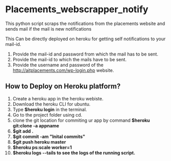 # Placements_webscrapper_notify
This python script scraps the notifications from the placements website and sends mail if the mail is new notifications

This Can be directly deployed on heroku for getting self notifications to your mail-id.

1. Provide the mail-id and password from which the mail has to be sent.
2. Provide the mail-id to which the mails have to be sent.
3. Provide the username and password of the http://aitplacements.com/wp-login.php website.

## How to Deploy on Heroku platform?

1. Create a heroku app in the heroku webiste.
2. Download the heroku CLI for ubuntu.
3. Type <b>$heroku login</b> in the terminal.
4. Go to the project folder using cd.
5. clone the git location for commiting ur app by command <b>$heroku git:clone -a appname</b>
6. <b>$git add .</b>
7. <b>$git commit -am "Inital commits"</b>
8. <b>$git push heroku master </b>
9. <b>$heroku ps:scale worker=1 </b>
10. <b>$heroku logs --tails <b> to see the logs of the running script.
  
